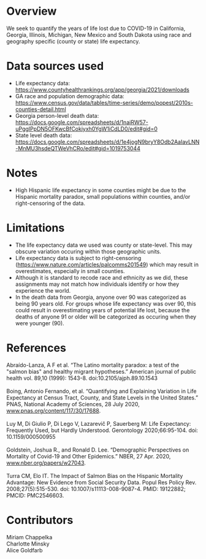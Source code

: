 # Overview
We seek to quantify the years of life lost due to COVID-19 in California, Georgia, Illinois, Michigan, New Mexico and South Dakota using race and geography specific (county or state) life expectancy. 

# Data sources used
* Life expectancy data: https://www.countyhealthrankings.org/app/georgia/2021/downloads
* GA race and population demographic data: https://www.census.gov/data/tables/time-series/demo/popest/2010s-counties-detail.html 
* Georgia person-level death data: https://docs.google.com/spreadsheets/d/1naiRW57-uPggIPpDN5OFKwcBfCokiyxh0YgW1iCdLD0/edit#gid=0 
* State level death data: https://docs.google.com/spreadsheets/d/1e4jogN9bryY8Odb2AaIavLNN-MnMU3hsdeQTWeVhCRo/edit#gid=1019753044

# Notes
* High Hispanic life expectancy in some counties might be due to the Hispanic mortality paradox, small populations within counties, and/or right-censoring of the data. 

# Limitations
* The life expectancy data we used was county or state-level. This may obscure variation occuring within those geographic units. 
* Life expectancy data is subject to right-censoring (https://www.nature.com/articles/palcomms201549) which may result in overestimates, especially in small counties. 
* Although it is standard to recode race and ethnicity as we did, these assignments may not match how individuals identify or how they experience the world.
* In the death data from Georgia, anyone over 90 was categorized as being 90 years old. For groups whose life expectancy was over 90, this could result in overestimating years of potential life lost, because the deaths of anyone 91 or older will be categorized as occuring when they were younger (90). 

# References 
Abraído-Lanza, A F et al. “The Latino mortality paradox: a test of the "salmon bias" and healthy migrant hypotheses.” American journal of public health vol. 89,10 (1999): 1543-8. doi:10.2105/ajph.89.10.1543 <br/><br/>
Boing, Antonio Fernando, et al. “Quantifying and Explaining Variation in Life Expectancy at Census Tract, County, and State Levels in the United States.” PNAS, National Academy of Sciences, 28 July 2020, www.pnas.org/content/117/30/17688. <br/><br/>
Luy M, Di Giulio P, Di Lego V, Lazarevič P, Sauerberg M: Life Expectancy: Frequently Used, but Hardly Understood. Gerontology 2020;66:95-104. doi: 10.1159/000500955 <br/><br/>
Goldstein, Joshua R., and Ronald D. Lee. “Demographic Perspectives on Mortality of Covid-19 and Other Epidemics.” NBER, 27 Apr. 2020, www.nber.org/papers/w27043. <br/><br/>
Turra CM, Elo IT. The Impact of Salmon Bias on the Hispanic Mortality Advantage: New Evidence from Social Security Data. Popul Res Policy Rev. 2008;27(5):515-530. doi: 10.1007/s11113-008-9087-4. PMID: 19122882; PMCID: PMC2546603.

# Contributors 
Miriam Chappelka <br/>
Charlotte Minsky <br/>
Alice Goldfarb <br/>
